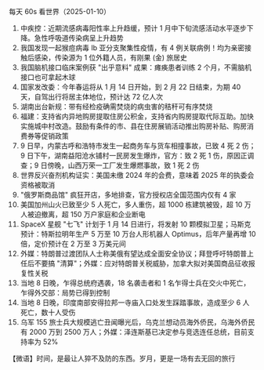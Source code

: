 每天 60s 看世界（2025-01-10）

1. 中疾控：近期流感病毒阳性率上升趋缓，预计 1 月中下旬流感活动水平逐步下降。急性呼吸道传染病呈上升趋势
2. 我国发现一起猴痘病毒 Ib 亚分支聚集性疫情，有 4 例关联病例！均为亲密接触后感染，传染源为 1 位外籍人员，有刚果 (金) 旅居史
3. 我国脑机接口临床案例获 "出乎意料" 成果：瘫痪患者训练 2 个月，不需脑机接口也可拿起木球
4. 国家发改委：今年春运将从 1 月 14 日开始，到 2 月 22 日结束，为期 40 天，自驾出行将居主体地位，预计达 72 亿人次
5. 湖南出台新规：带有经检疫确需焚烧的病虫害的秸秆可有序焚烧
6. 福建：支持省内异地购房提取住房公积金，支持省内购房提取代际互助。加快实施城中村改造。鼓励有条件的市、县在住房展销活动推出购房补贴、购房消费券等促销政策
7. 9 日早，内蒙古呼和浩特市发生一起商务车与货车相撞事故，已致 4 死 2 伤；9 日下午，湖南益阳沧水铺村一民房发生爆炸，官方：致 2 死 1 伤，原因正调查；9 日傍晚，山西万荣一工厂发生爆燃事故，致 1 死 2 伤
8. 世界反兴奋剂机构证实：美国未缴 2024 年的会费，意味着 2025 年的执委会资格被取消
9. "俄罗斯商品馆" 疯狂开店，多地排查，官方授权店全国范围内仅有 4 家
10. 美国加州山火已致至少 5 人死亡，多人重伤，超 1000 栋建筑被毁，超 10 万人被迫撤离，超 150 万户家庭和企业断电
11. SpaceX 星舰 "七飞" 计划于 1 月 14 日进行，将发射 10 颗模拟卫星；马斯克预计：特斯拉明年生产 5 万至 10 万台人形机器人 Optimus，后年产量再增 10 倍，定价预计在 2 万至 3 万美元间
12. 外媒：特朗普过渡团队人士称美俄有望达成全面安全协议；拜登呼吁特朗普上任后不要搞 "清算"；外媒：应对特朗普关税威胁，加拿大拟对美国商品征收报复性关税
13. 当地 8 日晚，乍得总统府遇袭，18 名袭击者和 1 名乍得士兵在交火中死亡，乍得外交部：局势已得到控制
14. 当地 8 日晚，印度南部安得拉邦一寺庙入口处发生踩踏事故，造成至少 6 人死亡，数十人受伤
15. 乌军 155 旅士兵大规模逃亡丑闻曝光后，乌克兰想动员海外侨民，乌海外侨民有 2000 万到 2500 万人；外媒：泽连斯基已决定参与竞选连任总统，目前支持率为 52%

【微语】时间，是最让人猝不及防的东西。岁月，更是一场有去无回的旅行
